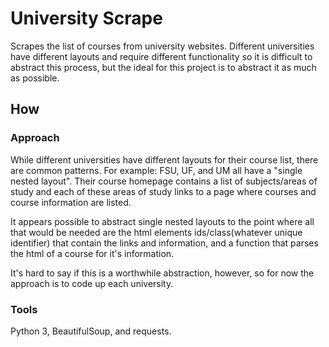 
# University Scrape

Scrapes the list of courses from university websites. Different universities  have different layouts and require different functionality so it is difficult to abstract this process, but the ideal for this project is to abstract it as much as possible. 

## How
### Approach
While different universities have different layouts for their course list, there are common patterns. For example: FSU, UF, and UM all have a "single nested layout". Their course homepage contains a list of subjects/areas of study and each of these areas of study links to a page where courses and course information are listed.

It appears possible to abstract single nested layouts to the point where all that would be needed are the html elements ids/class(whatever unique identifier) that contain the links and information, and a function that parses the html of a course for it's information.

It's hard to say if this is a worthwhile abstraction, however, so for now the approach is to code up each university.
### Tools
Python 3, BeautifulSoup, and requests.
